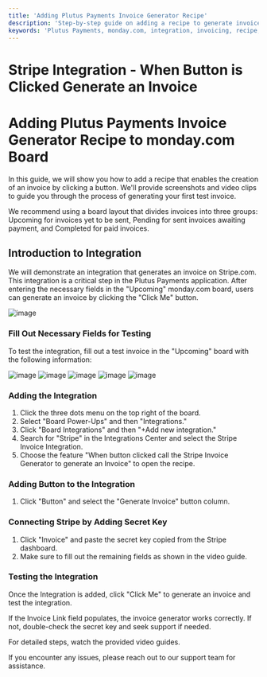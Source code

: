 ```yaml
---
title: 'Adding Plutus Payments Invoice Generator Recipe'
description: 'Step-by-step guide on adding a recipe to generate invoices by clicking a button'
keywords: 'Plutus Payments, monday.com, integration, invoicing, recipe, button click, Stripe, automation, documentation'
---
```


# Stripe Integration - When Button is Clicked Generate an Invoice

# Adding Plutus Payments Invoice Generator Recipe to monday.com Board 

In this guide, we will show you how to add a recipe that enables the creation of an invoice by clicking a button. We'll provide screenshots and video clips to guide you through the process of generating your first test invoice.

We recommend using a board layout that divides invoices into three groups: Upcoming for invoices yet to be sent, Pending for sent invoices awaiting payment, and Completed for paid invoices.

## Introduction to Integration

We will demonstrate an integration that generates an invoice on Stripe.com. This integration is a critical step in the Plutus Payments application. After entering the necessary fields in the "Upcoming" monday.com board, users can generate an invoice by clicking the "Click Me" button.

![image](../img/plutus/1.png)

### Fill Out Necessary Fields for Testing

To test the integration, fill out a test invoice in the "Upcoming" board with the following information:

![image](../img/plutus/monday_sample_invoice_in_board/invoice_16.png)
![image](../img/plutus/monday_sample_invoice_in_board/invoice_17.png)
![image](../img/plutus/monday_sample_invoice_in_board/invoice_18.png)
![image](../img/plutus/monday_sample_invoice_in_board/invoice_19.png)
![image](../img/plutus/monday_sample_invoice_in_board/invoice_20.png)

### Adding the Integration

1. Click the three dots menu on the top right of the board.
2. Select "Board Power-Ups" and then "Integrations."
3. Click "Board Integrations" and then "+Add new integration."
4. Search for "Stripe" in the Integrations Center and select the Stripe Invoice Integration.
5. Choose the feature "When button clicked call the Stripe Invoice Generator to generate an Invoice" to open the recipe.

### Adding Button to the Integration

1. Click "Button" and select the "Generate Invoice" button column.

### Connecting Stripe by Adding Secret Key

1. Click "Invoice" and paste the secret key copied from the Stripe dashboard.
2. Make sure to fill out the remaining fields as shown in the video guide.

### Testing the Integration

Once the Integration is added, click "Click Me" to generate an invoice and test the integration.

If the Invoice Link field populates, the invoice generator works correctly. If not, double-check the secret key and seek support if needed.

For detailed steps, watch the provided video guides.

If you encounter any issues, please reach out to our support team for assistance.
